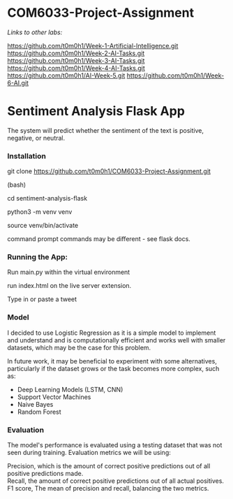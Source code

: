 # COM6033-Project-Assignment

*Links to other labs:*

https://github.com/t0m0h1/Week-1-Artificial-Intelligence.git
https://github.com/t0m0h1/Week-2-AI-Tasks.git
https://github.com/t0m0h1/Week-3-AI-Tasks.git
https://github.com/t0m0h1/Week-4-AI-Tasks.git
https://github.com/t0m0h1/AI-Week-5.git
https://github.com/t0m0h1/Week-6-AI.git


# Sentiment Analysis Flask App

The system will predict whether the sentiment of the text is positive, negative, or neutral.

### Installation

git clone https://github.com/t0m0h1/COM6033-Project-Assignment.git

(bash)
   
cd sentiment-analysis-flask

python3 -m venv venv

source venv/bin/activate

command prompt commands may be different - see flask docs.


### Running the App:

Run main.py within the virtual environment

run index.html on the live server extension.

Type in or paste a tweet



### Model

I decided to use Logistic Regression as it is a simple model to implement and understand and is computationally efficient and works well with smaller datasets, which may be the case for this problem.

In future work, it may be beneficial to experiment with some alternatives, particularly if the dataset grows or the task becomes more complex, such as:

- Deep Learning Models (LSTM, CNN)
- Support Vector Machines
- Naive Bayes
- Random Forest




### Evaluation

The model's performance is evaluated using a testing dataset that was not seen during training. Evaluation metrics we will be using:

Precision, which is the amount of correct positive predictions out of all positive predictions made.  
Recall, the amount of correct positive predictions out of all actual positives.  
F1 score, The mean of precision and recall, balancing the two metrics.
